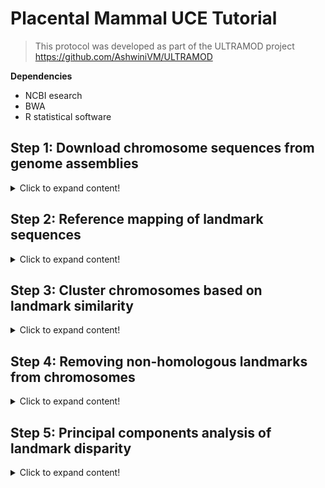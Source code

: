 # Placental Mammal UCE Tutorial

>This protocol was developed as part of the ULTRAMOD project https://github.com/AshwiniVM/ULTRAMOD

**Dependencies**

* NCBI esearch
* BWA
* R statistical software

## Step 1: Download chromosome sequences from genome assemblies
<details>
  <summary>Click to expand content!</summary>

We will need to download chromosome-level genome assemblies from NCBI or other repository. 

</details>


## Step 2: Reference mapping of landmark sequences
<details>
  <summary>Click to expand content!</summary>

  Landmarks can be any conserved sequence that can be aligned to genomes in your dataset, but we have used ultraconserved elements (UCEs) as an example. BWA is used to map the landmarks to different chromosomes.  

</details>

## Step 3: Cluster chromosomes based on landmark similarity

<details>
  <summary>Click to expand content!</summary>

  MMDS in R statistical software is used to identify which chromosomes likley contain homologous blocks of genomes (i.e. supergenes, Marian fragments etc.). 

</details>

## Step 4: Removing non-homologous landmarks from chromosomes

<details>
  <summary>Click to expand content!</summary>

  R statistical software is used to remove the landmarks that do not match in the refined chromosome set.  

</details>

## Step 5: Principal components analysis of landmark disparity

<details>
  <summary>Click to expand content!</summary>

  R statistical software is used to make exciting plots!

</details>
